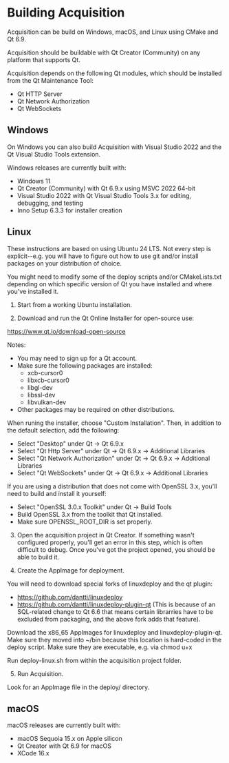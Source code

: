 # Building Acquisition

Acquisition can be build on Windows, macOS, and Linux using CMake and Qt 6.9.

Acquisition should be buildable with Qt Creator (Community) on any platform that supports Qt.

Acquisition depends on the following Qt modules, which should be installed from the Qt Maintenance Tool:
- Qt HTTP Server
- Qt Network Authorization
- Qt WebSockets

## Windows

On Windows you can also build Acquisition with Visual Studio 2022 and the Qt Visual Studio Tools extension.

Windows releases are currently built with:
- Windows 11
- Qt Creator (Community) with Qt 6.9.x using MSVC 2022 64-bit
- Visual Studio 2022 with Qt Visual Studio Tools 3.x for editing, debugging, and testing
- Inno Setup 6.3.3 for installer creation

## Linux

These instructions are based on using Ubuntu 24 LTS. Not every step is explicit--e.g. you will have to figure out how to use git and/or install packages on your distribution of choice.

You might need to modify some of the deploy scripts and/or CMakeLists.txt depending on which specific version of Qt you have installed and where you've installed it.

1. Start from a working Ubuntu installation.

2. Download and run the Qt Online Installer for open-source use:

https://www.qt.io/download-open-source

Notes:
- You may need to sign up for a Qt account.
- Make sure the following packages are installed:
    - xcb-cursor0
    - libxcb-cursor0
	- libgl-dev
    - libssl-dev
    - libvulkan-dev
- Other packages may be required on other distributions.

When runing the installer, choose "Custom Installation". Then, in addition to the default selection, add the following:
- Select "Desktop" under Qt -> Qt 6.9.x
- Select "Qt Http Server" under Qt -> Qt 6.9.x -> Additional Libraries
- Select "Qt Network Authorization" under Qt -> Qt 6.9.x -> Additional Libraries
- Select "Qt WebSockets" under Qt -> Qt 6.9.x -> Additional Libraries

If you are using a distribution that does not come with OpenSSL 3.x, you'll need to build and install it yourself:
- Select "OpenSSL 3.0.x Toolkit" under Qt -> Build Tools
- Build OpenSSL 3.x from the toolkit that Qt installed.
- Make sure OPENSSL_ROOT_DIR is set properly.

3. Open the acquisition project in Qt Creator. If something wasn't configured properly, you'll get an error in this step, which is often difficult to debug. Once you've got the project opened, you should be able to build it.

4. Create the AppImage for deployment.

You will need to download special forks of linuxdeploy and the qt plugin:
- https://github.com/dantti/linuxdeploy
- https://github.com/dantti/linuxdeploy-plugin-qt
(This is because of an SQL-related change to Qt 6.6 that means certain librarries
have to be excluded from packaging, and the above fork adds that feature).

Download the x86_65 AppImages for linuxdeploy and linuxdeploy-plugin-qt.
Make sure they moved into ~/bin because this location is hard-coded in the deploy script.
Make sure they are executable, e.g. via chmod u+x

Run deploy-linux.sh from within the acquisition project folder.

5. Run Acquisition.

Look for an AppImage file in the deploy/ directory.

## macOS

macOS releases are currently built with:
- macOS Sequoia 15.x on Apple silicon
- Qt Creator with Qt 6.9 for macOS
- XCode 16.x
